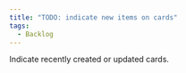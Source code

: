 ```yaml
---
title: "TODO: indicate new items on cards"
tags:
  - Backlog
---
```

Indicate recently created or updated cards.
